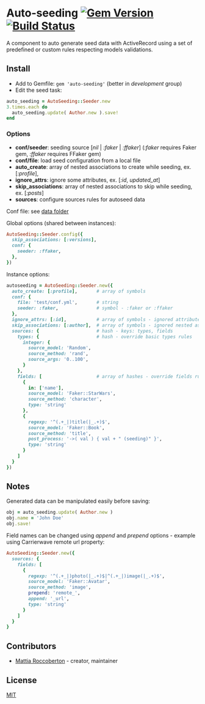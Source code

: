 # Auto-seeding [![Gem Version](https://badge.fury.io/rb/auto-seeding.svg)](https://badge.fury.io/rb/auto-seeding) [![Build Status](https://travis-ci.org/blocknotes/auto-seeding.svg)](https://travis-ci.org/blocknotes/auto-seeding)

A component to auto generate seed data with ActiveRecord using a set of predefined or custom rules respecting models validations.

## Install

- Add to Gemfile: `gem 'auto-seeding'` (better in *development* group)
- Edit the seed task:

```rb
auto_seeding = AutoSeeding::Seeder.new
3.times.each do
  auto_seeding.update( Author.new ).save!
end
```

### Options

- **conf/seeder**: seeding source [*nil* | *:faker* | *:ffaker*] (*:faker* requires Faker gem, *:ffaker* requires FFaker gem)
- **conf/file**: load seed configuration from a local file
- **auto_create**: array of nested associations to create while seeding, ex. [*:profile*],
- **ignore_attrs**: ignore some attributes, ex. [*:id*, *updated_at*]
- **skip_associations**: array of nested associations to skip while seeding, ex. [*:posts*]
- **sources**: configure sources rules for autoseed data

Conf file: see [data folder](https://github.com/blocknotes/auto-seeding/tree/master/lib/auto-seeding/data)

Global options (shared between instances):

```rb
AutoSeeding::Seeder.config({
  skip_associations: [:versions],
  conf: {
    seeder: :ffaker,
  },
})
```

Instance options:

```rb
autoseeding = AutoSeeding::Seeder.new({
  auto_create: [:profile],       # array of symbols
  conf: {
    file: 'test/conf.yml',       # string
    seeder: :faker,              # symbol - :faker or :ffaker
  },
  ignore_attrs: [:id],           # array of symbols - ignored attributes
  skip_associations: [:author],  # array of symbols - ignored nested associations
  sources: {                     # hash - keys: types, fields
    types: {                     # hash - override basic types rules
      integer: {
        source_model: 'Random',
        source_method: 'rand',
        source_args: '0..100',
      }
    },
    fields: [                    # array of hashes - override fields rules
      {
        in: ['name'],
        source_model: 'Faker::StarWars',
        source_method: 'character',
        type: 'string'
      },
      {
        regexp: '^(.+_|)title(|_.+)$',
        source_model: 'Faker::Book',
        source_method: 'title',
        post_process: '->( val ) { val + " (seeding)" }',
        type: 'string'
      }
    ]
  }
})
```

## Notes

Generated data can be manipulated easily before saving:

```rb
obj = auto_seeding.update( Author.new )
obj.name = 'John Doe'
obj.save!
```

Field names can be changed using *append* and *prepend* options - example using Carrierwave remote url property:

```rb
AutoSeeding::Seeder.new({
  sources: {
    fields: [
      {
        regexp: '^(.+_|)photo(|_.+)$|^(.+_|)image(|_.+)$',
        source_model: 'Faker::Avatar',
        source_method: 'image',
        prepend: 'remote_',
        append: '_url',
        type: 'string'
      }
    ]
  }
}
```

## Contributors

- [Mattia Roccoberton](http://blocknot.es) - creator, maintainer

## License

[MIT](LICENSE.txt)
